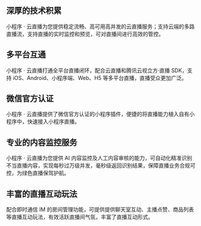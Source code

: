 ## 深厚的技术积累
小程序 · 云直播为您提供稳定流畅、高可用高并发的云直播服务；支持云端的多路直播流，支持直播的实时监控和预览，可对直播间进行高效的管控。

## 多平台互通
小程序 · 云直播打通全平台直播闭环，配合云直播和腾讯云视立方·直播 SDK，支持 iOS、Android、小程序端、Web、H5 等多平台直播，直播受众更加广泛。

## 微信官方认证 
小程序 · 云直播提供了微信官方认证的小程序插件，便捷的将直播能力植入自有小程序中，快速接入小程序直播。

## 专业的内容监控服务
小程序 · 云直播为您提供 AI 内容监控及人工内容审核的能力，可自动化精准识别不当直播内容，实现每秒过万级并发，毫秒级返回识别结果，保障直播业务合规可控，为绿色直播保驾护航。

## 丰富的直播互动玩法
配合即时通信 IM 的房间管理功能，可提供提供聊天室互动、主播点赞、商品列表等直播互动玩法，有效活跃直播间气氛，丰富了直播互动形式。
